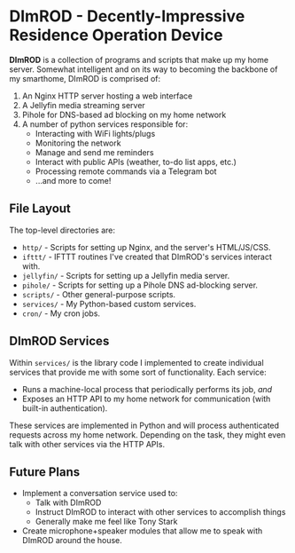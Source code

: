 # DImROD - Decently-Impressive Residence Operation Device

**DImROD** is a collection of programs and scripts that make up my home server.
Somewhat intelligent and on its way to becoming the backbone of my smarthome,
DImROD is comprised of:

1. An Nginx HTTP server hosting a web interface
2. A Jellyfin media streaming server
3. Pihole for DNS-based ad blocking on my home network
4. A number of python services responsible for:
    * Interacting with WiFi lights/plugs
    * Monitoring the network
    * Manage and send me reminders
    * Interact with public APIs (weather, to-do list apps, etc.)
    * Processing remote commands via a Telegram bot
    * ...and more to come!

## File Layout

The top-level directories are:

* `http/` - Scripts for setting up Nginx, and the server's HTML/JS/CSS.
* `ifttt/` - IFTTT routines I've created that DImROD's services interact with.
* `jellyfin/` - Scripts for setting up a Jellyfin media server.
* `pihole/` - Scripts for setting up a Pihole DNS ad-blocking server.
* `scripts/` - Other general-purpose scripts.
* `services/` - My Python-based custom services.
* `cron/` - My cron jobs.

## DImROD Services

Within `services/` is the library code I implemented to create individual
services that provide me with some sort of functionality. Each service:

* Runs a machine-local process that periodically performs its job, *and*
* Exposes an HTTP API to my home network for communication (with built-in
  authentication).

These services are implemented in Python and will process authenticated requests
across my home network. Depending on the task, they might even talk with other
services via the HTTP APIs.

## Future Plans

* Implement a conversation service used to:
    * Talk with DImROD
    * Instruct DImROD to interact with other services to accomplish things
    * Generally make me feel like Tony Stark
* Create microphone+speaker modules that allow me to speak with DImROD around
  the house.

